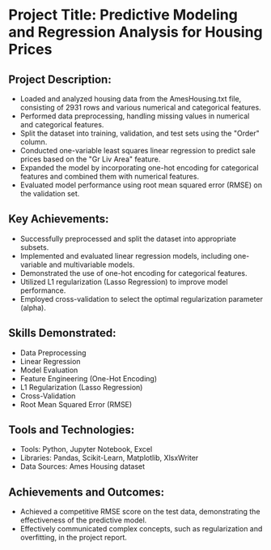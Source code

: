 # Project Title: Predictive Modeling and Regression Analysis for Housing Prices

## Project Description:
- Loaded and analyzed housing data from the AmesHousing.txt file, consisting of 2931 rows and various numerical and categorical features.
- Performed data preprocessing, handling missing values in numerical and categorical features.
- Split the dataset into training, validation, and test sets using the "Order" column.
- Conducted one-variable least squares linear regression to predict sale prices based on the "Gr Liv Area" feature.
- Expanded the model by incorporating one-hot encoding for categorical features and combined them with numerical features.
- Evaluated model performance using root mean squared error (RMSE) on the validation set.

## Key Achievements:
- Successfully preprocessed and split the dataset into appropriate subsets.
- Implemented and evaluated linear regression models, including one-variable and multivariable models.
- Demonstrated the use of one-hot encoding for categorical features.
- Utilized L1 regularization (Lasso Regression) to improve model performance.
- Employed cross-validation to select the optimal regularization parameter (alpha).

## Skills Demonstrated:
- Data Preprocessing
- Linear Regression
- Model Evaluation
- Feature Engineering (One-Hot Encoding)
- L1 Regularization (Lasso Regression)
- Cross-Validation
- Root Mean Squared Error (RMSE)

## Tools and Technologies:
- Tools: Python, Jupyter Notebook, Excel
- Libraries: Pandas, Scikit-Learn, Matplotlib, XlsxWriter
- Data Sources: Ames Housing dataset

## Achievements and Outcomes:
- Achieved a competitive RMSE score on the test data, demonstrating the effectiveness of the predictive model.
- Effectively communicated complex concepts, such as regularization and overfitting, in the project report.

